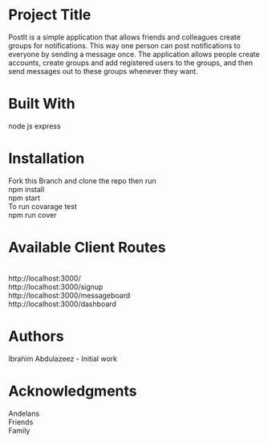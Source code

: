 <h1>Project Title</h1>

PostIt is a simple application that allows friends and colleagues create groups for notifications. This way one person can post notifications to everyone by sending a message once. The application allows people create accounts, create groups and add registered users to the groups, and then send messages out to these groups whenever they want.

<h1>Built With</h1>

node js 
express 

<h1>Installation</h1>
Fork this Branch and clone the repo then run<br/>
npm install<br/>
npm start<br/>
To run covarage test <br/>
npm run cover

<h1>Available Client Routes</h1><br/>
http://localhost:3000/ <br/>
http://localhost:3000/signup <br/>
http://localhost:3000/messageboard <br/>
http://localhost:3000/dashboard <br/>
<h1>Authors</h1>

Ibrahim Abdulazeez - Initial work

<h1>Acknowledgments</h1>

Andelans<br/>
Friends<br/>
Family
